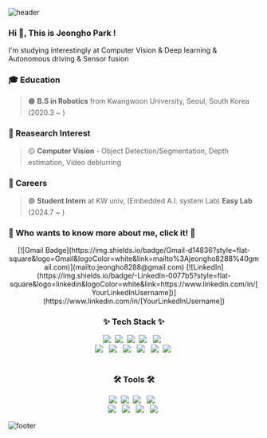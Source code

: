 ![header](https://capsule-render.vercel.app/api?type=waving&&color=gradient&height=80&section=header&fontSize=90)  
### Hi 👋, This is Jeongho Park !  
I'm studying  interestingly at Computer Vision & Deep learning & Autonomous driving & Sensor fusion 
  
### 🎓 Education  
> 🟠 **B.S in Robotics** from Kwangwoon University, Seoul, South Korea (2020.3 ~ )  

### 📒 Reasearch Interest  
> 🟡 **Computer Vision** - Object Detection/Segmentation, Depth estimation, Video deblurring

### 🤖 Careers
> 🟢 **Student Intern** at KW univ, (Embedded A.I. system Lab) **Easy Lab** (2024.7 ~ )  

### 👻 Who wants to know more about me, click it! 👻

<div align=center>
  [![Gmail Badge](https://img.shields.io/badge/Gmail-d14836?style=flat-square&logo=Gmail&logoColor=white&link=mailto%3Ajeongho8288%40gmail.com)](mailto:jeongho8288@gmail.com)  
  [![LinkedIn](https://img.shields.io/badge/-LinkedIn-0077b5?style=flat-square&logo=linkedin&logoColor=white&link=https://www.linkedin.com/in/[YourLinkedInUsername])](https://www.linkedin.com/in/[YourLinkedInUsername])  
</div>


<!--내용 부분-->
<h3 align="center">✨ Tech Stack ✨</h3>
<div align="center">
  <img src="https://img.shields.io/badge/python-3670A0?style=for-the-badge&logo=python&logoColor=ffdd54" />&nbsp
  <img src="https://img.shields.io/badge/c++-1E90FF?style=for-the-badge&logo=c%2B%2B&logoColor=white" />&nbsp
  <img src="https://img.shields.io/badge/C-00BFFF?style=for-the-badge&logo=C&logoColor=white" />&nbsp 
  <img src="https://img.shields.io/badge/matlab-F05032?style=for-the-badge&logo=mathwork&logoColor=white" /> &nbsp  
  <img src="https://img.shields.io/badge/AVR-000000?style=for-the-badge&logo=Atmel&logoColor=white"/> &nbsp
  <br>
  <img src="https://img.shields.io/badge/VHDL-B0C4DE?style=for-the-badge&logo=vhdl&logoColor=white"/> &nbsp
  <img src="https://img.shields.io/badge/PowerPoint-cc0000?style=for-the-badge&logo=powerpoint&logoColor=white"/> &nbsp
  <img src="https://img.shields.io/badge/Linux-FFFF00?style=for-the-badge&logo=linux&logoColor=black"/> &nbsp
  <img src="https://img.shields.io/badge/ROS2-22314E?style=for-the-badge&logo=ros&logoColor=white"/> &nbsp
  <img src="https://img.shields.io/badge/pytorch-FF7F50.svg?style=for-the-badge&logo=pytorch&logoColor=white" />&nbsp
  <img src="https://img.shields.io/badge/tensorflow-FF8C00.svg?style=for-the-badge&logo=tensorflow&logoColor=white" />&nbsp
</div>

<br>

<h3 align="center">🛠 Tools 🛠</h3>
<div align="center">
  <img src="https://img.shields.io/badge/git-F05033.svg?style=for-the-badge&logo=git&logoColor=white" />&nbsp
  <img src="https://img.shields.io/badge/github-181717.svg?style=for-the-badge&logo=github&logoColor=white" />&nbsp
  <img src="https://img.shields.io/badge/Visual Studio-56347c?style=for-the-badge&logo=visualstudio&logoColor=white"> &nbsp
  <img src="https://img.shields.io/badge/Visual Studio Code-1E90FF?style=for-the-badge&logo=visualstudiocode&logoColor=white"> &nbsp
  <br>
  <img src="https://img.shields.io/badge/Jupyter Notebook-F37626?style=for-the-badge&logo=jupyter&logoColor=white"> &nbsp
  <img src="https://img.shields.io/badge/Ubuntu-E95420?style=for-the-badge&logo=Ubuntu&logoColor=white" /> &nbsp
  <img src="https://img.shields.io/badge/Atmel Studio-DC143C?style=for-the-badge&logo=atmelstudio&logoColor=white"> &nbsp
  <img src="https://img.shields.io/badge/Notion-000000.svg?style=for-the-badge&logo=notion&logoColor=white" />&nbsp
</div>

![footer](https://capsule-render.vercel.app/api?type=waving&&color=gradient&height=80&section=footer&fontSize=90)

<!--<div align=center>
  
[![Anurag's GitHub stats](https://github-readme-stats-git-masterrstaa-rickstaa.vercel.app/api?username=jeongho8288&count_private=true
)](https://github.com/anuraghazra/github-readme-stats)
  
</div>
- 🌱 I’m currently learning ...
- 👯 I’m looking to collaborate on ...
- 🤔 I’m looking for help with studying major research
- 💬 Ask me about ...
- 😄 Pronouns: ...
- ⚡ Fun fact: ...
-->

